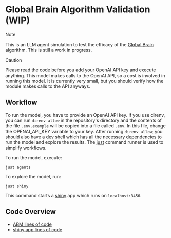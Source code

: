 # Global Brain Algorithm Validation (WIP)

>[!NOTE]
>This is an LLM agent simulation to test the efficacy of the [Global Brain](https://social-protocols.org/global-brain/) algorithm. This is still a work in progress.

>[!Caution]
>Please read the code before you add your OpenAI API key and execute anything. This model makes calls to the OpenAI API, so a cost is involved in running this model. It is currently very small, but you should verify how the module makes calls to the API anyways.

## Workflow

To run the model, you have to provide an OpenAI API key.
If you use direnv, you can run `direnv allow` in the repository's directory and the contents of the file `.env.example` will be copied into a file called `.env`.
In this file, change the OPENAI_API_KEY variable to your key.
After running `direnv allow`, you should also have a dev shell which has all the necessary dependencies to run the model and explore the results.
The [just](https://github.com/casey/just) command runner is used to simplify workflows.

To run the model, execute:

```
just agents
```

To explore the model, run:

```
just shiny
```

This command starts a [shiny](https://shiny.posit.co/) app which runs on `localhost:3456`.

## Code Overview

- [ABM lines of code](notes/abm-stats.md)
- [shiny app lines of code](notes/shiny-app-stats.md)


